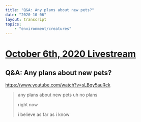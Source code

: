 ```yaml
---
title: "Q&A: Any plans about new pets?"
date: "2020-10-06"
layout: transcript
topics:
    - "environment/creatures"
---
```

# [October 6th, 2020 Livestream](../2020-10-06.md)
## Q&A: Any plans about new pets?
https://www.youtube.com/watch?v=sLBqy5auRck
> any plans about new pets uh no plans
> 
> right now
> 
> i believe as far as i know
> 
